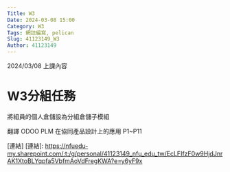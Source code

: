 ```yaml
---
Title: W3
Date: 2024-03-08 15:00
Category: W3
Tags: 網誌編寫, pelican
Slug: 41123149_W3
Author: 41123149
---
```


2024/03/08 上課內容

<!-- PELICAN_END_SUMMARY -->

# W3分組任務
將組員的個人倉儲設為分組倉儲子模組

翻譯 ODOO PLM 在協同產品設計上的應用 P1~P11


[連結]
[連結]: https://nfuedu-my.sharepoint.com/:t:/g/personal/41123149_nfu_edu_tw/EcLFIfzF0w9HjdJnrAK1XtoBLYqpfa5VbfmAoVdFregKWA?e=y6yF9x